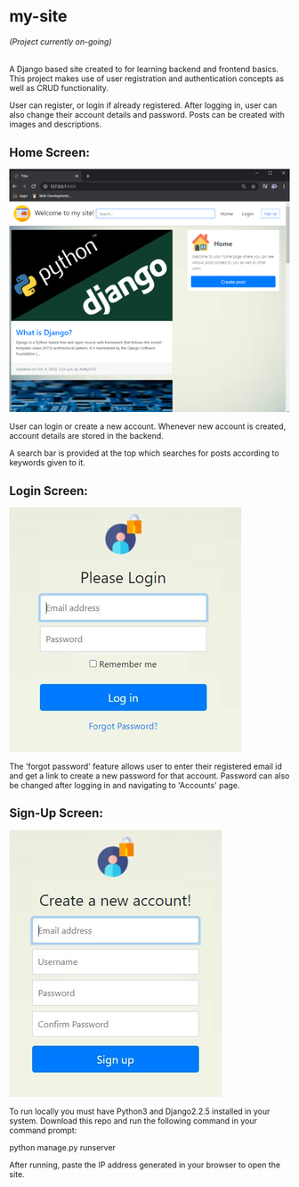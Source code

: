 # my-site
###### (Project currently on-going)
 A Django based site created to for learning backend and frontend basics.
 This project makes use of user registration and authentication concepts as well as CRUD functionality.
 
 User can register, or login if already registered. After logging in, user can also change their account details and password.
 Posts can be created with images and descriptions.
## Home Screen:
![](Images/Home.png)

User can login or create a new account. Whenever new account is created, account details are stored in the backend.

A search bar is provided at the top which searches for posts according to keywords given to it.

## Login Screen:
![](Images/Login.JPG)

The 'forgot password' feature allows user to enter their registered email id and get a link to create a new password for that account.
Password can also be changed after logging in and navigating to 'Accounts' page.
## Sign-Up Screen:
![](Images/Register.JPG)


To run locally you must have Python3 and Django2.2.5 installed in your system. Download this repo and run the following command in your command prompt:

  python manage.py runserver

After running, paste the IP address generated in your browser to open the site.
